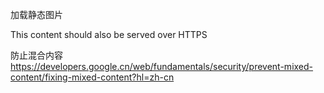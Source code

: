 加载静态图片

This content should also be served over HTTPS


防止混合内容
https://developers.google.cn/web/fundamentals/security/prevent-mixed-content/fixing-mixed-content?hl=zh-cn